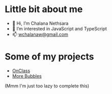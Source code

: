 # Little bit about me

- 👋 Hi, I’m Chalana Nethsara
- 👀 I’m interested in JavaScript and TypeScript
- 📫 wchalanaw@gmail.com

# Some of my projects

- [OnClass](https://onclass.glitch.me)
- [More Bubbles](https://morebubbles.netlify.app)

(Mmm I'm just too lazy to complete this)
